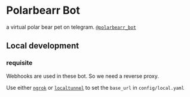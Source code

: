 # Polarbearr Bot

a virtual polar bear pet on telegram.
[`@polarbearr_bot`](https://t.me/polarbearr_bot)

## Local development

### requisite

Webhooks are used in these bot. So we need a reverse proxy.

Use either [`ngrok`](https://ngrok.com/) or
[`localtunnel`](https://github.com/localtunnel/localtunnel) to set the
`base_url` in `config/local.yaml`
